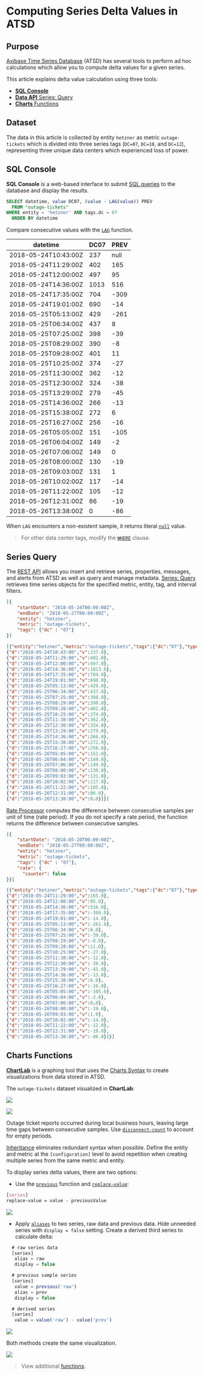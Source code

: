 # Computing Series Delta Values in ATSD

## Purpose

[Axibase Time Series Database](https://axibase.com/docs/atsd/) (ATSD) has several tools to perform ad hoc calculations which allow you to compute delta values for a given series.

This article explains delta value calculation using three tools:

* [**SQL Console**](https://axibase.com/docs/atsd/sql/)
* [**Data API** Series: Query](https://axibase.com/docs/atsd/api/data/series/query.html)
* [**Charts** Functions](https://github.com/axibase/charts/blob/master/README.md)

## Dataset

The data in this article is collected by entity `hetzner` as metric `outage-tickets` which is divided into three series tags (`DC=07`, `DC=10`, and `DC=12`), representing three unique data centers which experienced loss of power.

## SQL Console

**SQL Console** is a web-based interface to submit [SQL queries](https://axibase.com/docs/atsd/sql/sql-console.html) to the database and display the results.

```sql
SELECT datetime, value DC07, (value - LAG(value)) PREV
  FROM "outage-tickets"
WHERE entity = 'hetzner' AND tags.dc = 07
  ORDER BY datetime
```

Compare consecutive values with the [`LAG`](https://axibase.com/docs/atsd/sql/#lag) function.

| datetime             | DC07 | PREV |
|----------------------|------|------|
| 2018-05-24T10:43:00Z | 237  | null |
| 2018-05-24T11:29:00Z | 402  | 165  |
| 2018-05-24T12:00:00Z | 497  | 95   |
| 2018-05-24T14:36:00Z | 1013 | 516  |
| 2018-05-24T17:35:00Z | 704  | -309 |
| 2018-05-24T19:01:00Z | 690  | -14  |
| 2018-05-25T05:13:00Z | 429  | -261 |
| 2018-05-25T06:34:00Z | 437  | 8    |
| 2018-05-25T07:25:00Z | 398  | -39  |
| 2018-05-25T08:29:00Z | 390  | -8   |
| 2018-05-25T09:28:00Z | 401  | 11   |
| 2018-05-25T10:25:00Z | 374  | -27  |
| 2018-05-25T11:30:00Z | 362  | -12  |
| 2018-05-25T12:30:00Z | 324  | -38  |
| 2018-05-25T13:29:00Z | 279  | -45  |
| 2018-05-25T14:36:00Z | 266  | -13  |
| 2018-05-25T15:38:00Z | 272  | 6    |
| 2018-05-25T16:27:00Z | 256  | -16  |
| 2018-05-26T05:05:00Z | 151  | -105 |
| 2018-05-26T06:04:00Z | 149  | -2   |
| 2018-05-26T07:06:00Z | 149  | 0    |
| 2018-05-26T08:00:00Z | 130  | -19  |
| 2018-05-26T09:03:00Z | 131  | 1    |
| 2018-05-26T10:02:00Z | 117  | -14  |
| 2018-05-26T11:22:00Z | 105  | -12  |
| 2018-05-26T12:31:00Z | 86   | -19  |
| 2018-05-26T13:38:00Z | 0    | -86  |

When `LAG` encounters a non-existent sample, it returns literal [`null`](https://axibase.com/docs/atsd/sql/#null) value.

> For other data center tags, modify the [`WHERE`](https://axibase.com/docs/atsd/sql/#where-clause) clause.

## Series Query

The [REST API](https://axibase.com/docs/atsd/api/data/) allows you insert and retrieve series, properties, messages, and alerts from ATSD as well as query and manage metadata. [Series: Query](https://axibase.com/docs/atsd/api/data/series/query.html) retrieves time series objects for the specified metric, entity, tag, and interval filters.

```json
[{
    "startDate": "2018-05-24T00:00:00Z",
    "endDate": "2018-05-27T00:00:00Z",
    "entity": "hetzner",
    "metric": "outage-tickets",
    "tags": {"dc" : "07"}
}]
```

```json
[{"entity":"hetzner","metric":"outage-tickets","tags":{"dc":"07"},"type":"HISTORY","aggregate":{"type":"DETAIL"},"data":[
{"d":"2018-05-24T10:43:00","v":237.0},
{"d":"2018-05-24T11:29:00","v":402.0},
{"d":"2018-05-24T12:00:00","v":497.0},
{"d":"2018-05-24T14:36:00","v":1013.0},
{"d":"2018-05-24T17:35:00","v":704.0},
{"d":"2018-05-24T19:01:00","v":690.0},
{"d":"2018-05-25T05:13:00","v":429.0},
{"d":"2018-05-25T06:34:00","v":437.0},
{"d":"2018-05-25T07:25:00","v":398.0},
{"d":"2018-05-25T08:29:00","v":390.0},
{"d":"2018-05-25T09:28:00","v":401.0},
{"d":"2018-05-25T10:25:00","v":374.0},
{"d":"2018-05-25T11:30:00","v":362.0},
{"d":"2018-05-25T12:30:00","v":324.0},
{"d":"2018-05-25T13:29:00","v":279.0},
{"d":"2018-05-25T14:36:00","v":266.0},
{"d":"2018-05-25T15:38:00","v":272.0},
{"d":"2018-05-25T16:27:00","v":256.0},
{"d":"2018-05-26T05:05:00","v":151.0},
{"d":"2018-05-26T06:04:00","v":149.0},
{"d":"2018-05-26T07:06:00","v":149.0},
{"d":"2018-05-26T08:00:00","v":130.0},
{"d":"2018-05-26T09:03:00","v":131.0},
{"d":"2018-05-26T10:02:00","v":117.0},
{"d":"2018-05-26T11:22:00","v":105.0},
{"d":"2018-05-26T12:31:00","v":86.0},
{"d":"2018-05-26T13:38:00","v":0.0}]}]
```

[Rate Processor](https://axibase.com/docs/atsd/api/data/series/rate.html) computes the difference between consecutive samples per unit of time (rate period). If you do not specify a rate period, the function returns the difference between consecutive samples.

```json
[{
    "startDate": "2018-05-20T00:00:00Z",
    "endDate": "2018-05-27T00:00:00Z",
    "entity": "hetzner",
    "metric": "outage-tickets",
    "tags": {"dc" : "07"},
    "rate": {
      "counter": false
}}]
```

```json
[{"entity":"hetzner","metric":"outage-tickets","tags":{"dc":"07"},"type":"HISTORY","aggregate":{"type":"DETAIL"},"rate":{"period":{"count":0,"unit":"SECOND"},"counter":false,"order":0},"data":[
{"d":"2018-05-24T11:29:00","v":165.0},
{"d":"2018-05-24T12:00:00","v":95.0},
{"d":"2018-05-24T14:36:00","v":516.0},
{"d":"2018-05-24T17:35:00","v":-309.0},
{"d":"2018-05-24T19:01:00","v":-14.0},
{"d":"2018-05-25T05:13:00","v":-261.0},
{"d":"2018-05-25T06:34:00","v":8.0},
{"d":"2018-05-25T07:25:00","v":-39.0},
{"d":"2018-05-25T08:29:00","v":-8.0},
{"d":"2018-05-25T09:28:00","v":11.0},
{"d":"2018-05-25T10:25:00","v":-27.0},
{"d":"2018-05-25T11:30:00","v":-12.0},
{"d":"2018-05-25T12:30:00","v":-38.0},
{"d":"2018-05-25T13:29:00","v":-45.0},
{"d":"2018-05-25T14:36:00","v":-13.0},
{"d":"2018-05-25T15:38:00","v":6.0},
{"d":"2018-05-25T16:27:00","v":-16.0},
{"d":"2018-05-26T05:05:00","v":-105.0},
{"d":"2018-05-26T06:04:00","v":-2.0},
{"d":"2018-05-26T07:06:00","v":0.0},
{"d":"2018-05-26T08:00:00","v":-19.0},
{"d":"2018-05-26T09:03:00","v":1.0},
{"d":"2018-05-26T10:02:00","v":-14.0},
{"d":"2018-05-26T11:22:00","v":-12.0},
{"d":"2018-05-26T12:31:00","v":-19.0},
{"d":"2018-05-26T13:38:00","v":-86.0}]}]
```

## Charts Functions

[**ChartLab**](../shared/chartlab.md) is a graphing tool that uses the [Charts Syntax](https://github.com/axibase/charts/blob/master/README.md#axibase-charts) to create visualizations from data stored in ATSD.

The `outage-tickets` dataset visualized in **ChartLab**:

![](images/dc07.png)

[![](images/button.png)](https://apps.axibase.com/chartlab/6d7ab88d#fullscreen)

Outage ticket reports occurred during local business hours, leaving large time gaps between consecutive samples. Use [`disconnect-count`](https://axibase.com/products/axibase-time-series-database/visualization/widgets/time-chart/#tab-id-12) to account for empty periods.

[Inheritance](https://axibase.com/products/axibase-time-series-database/visualization/widgets/inheritance/) eliminates redundant syntax when possible. Define the entity and metric at the `[configuration]` level to avoid repetition when creating multiple series from the same metric and entity.

To display series delta values, there are two options:

* Use the [`previous`](https://github.com/axibase/charts/blob/master/syntax/functions.md#previous) function and [`replace-value`](https://axibase.com/products/axibase-time-series-database/visualization/widgets/configuring-the-widgets/):

```css
[series]
replace-value = value - previousValue
```

[![](images/button.png)](https://apps.axibase.com/chartlab/af56007b#fullscreen)

* Apply [`aliases`](https://axibase.com/products/axibase-time-series-database/visualization/widgets/configuring-the-widgets/) to two series, raw data and previous data. Hide unneeded series with `display = false` setting. Create a derived third series to calculate delta:

```javascript
  # raw series data
  [series]
   alias = raw
   display = false

  # previous sample series
  [series]
   value = previous('raw')
   alias = prev
   display = false

  # derived series
  [series]
   value = value('raw') - value('prev')
```

[![](images/button.png)](https://apps.axibase.com/chartlab/a7b29712)

Both methods create the same visualization.

![](images/dc07-delta1.png)

> View additional [functions](https://github.com/axibase/charts/blob/master/syntax/functions.md#-functions).